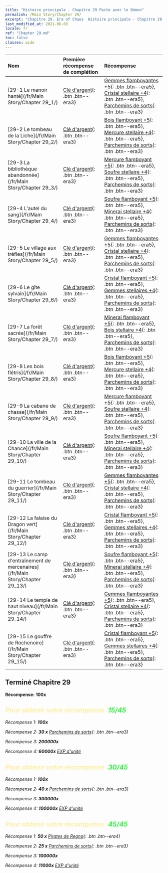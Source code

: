 ```yaml
---
title: "Histoire principale - Chapitre 29 Pacte avec le Démon"
permalink: /Main Story/Chapter 29/
excerpt: "Chapitre 29. Era of Chaos  Histoire principale - Chapitre 29. Pacte avec le Démon"
last_modified_at: 2021-06-03
locale: fr
ref: "Chapter 29.md"
toc: false
classes: wide
---
```


  | Nom |  Première récompense de complétion | Récompense |
  |:------------|:------------|:------------| 
  | [29-1 Le manoir hanté](/fr/Main Story/Chapter 29_1/) | [Clé d'argent](/ItemsFR/con_693/){: .btn .btn--era3} | [Gemmes flamboyantes +5](/ItemsFR/mat_100/){: .btn .btn--era5}, [Cristal stellaire +4](/ItemsFR/mat_94/){: .btn .btn--era5}, [Parchemins de sorts](/ItemsFR/con_694/){: .btn .btn--era3} |
  | [29-2 Le tombeau de la Liche](/fr/Main Story/Chapter 29_2/) | [Clé d'argent](/ItemsFR/con_693/){: .btn .btn--era3} | [Bois flamboyant +5](/ItemsFR/mat_97/){: .btn .btn--era5}, [Mercure stellaire +4](/ItemsFR/mat_91/){: .btn .btn--era5}, [Parchemins de sorts](/ItemsFR/con_694/){: .btn .btn--era3} |
  | [29-3 La bibliothèque abandonnée](/fr/Main Story/Chapter 29_3/) | [Clé d'argent](/ItemsFR/con_693/){: .btn .btn--era3} | [Mercure flamboyant +5](/ItemsFR/mat_98/){: .btn .btn--era5}, [Soufre stellaire +4](/ItemsFR/mat_92/){: .btn .btn--era5}, [Parchemins de sorts](/ItemsFR/con_694/){: .btn .btn--era3} |
  | [29-4 L'autel du sang](/fr/Main Story/Chapter 29_4/) | [Clé d'argent](/ItemsFR/con_693/){: .btn .btn--era3} | [Soufre flamboyant +5](/ItemsFR/mat_99/){: .btn .btn--era5}, [Minerai stellaire +4](/ItemsFR/mat_89/){: .btn .btn--era5}, [Parchemins de sorts](/ItemsFR/con_694/){: .btn .btn--era3} |
  | [29-5 Le village aux trèfles](/fr/Main Story/Chapter 29_5/) | [Clé d'argent](/ItemsFR/con_693/){: .btn .btn--era3} | [Gemmes flamboyantes +5](/ItemsFR/mat_100/){: .btn .btn--era5}, [Cristal stellaire +4](/ItemsFR/mat_94/){: .btn .btn--era5}, [Parchemins de sorts](/ItemsFR/con_694/){: .btn .btn--era3} |
  | [29-6 Le gîte sylvain](/fr/Main Story/Chapter 29_6/) | [Clé d'argent](/ItemsFR/con_693/){: .btn .btn--era3} | [Cristal flamboyant +5](/ItemsFR/mat_101/){: .btn .btn--era5}, [Gemmes stellaires +4](/ItemsFR/mat_93/){: .btn .btn--era5}, [Parchemins de sorts](/ItemsFR/con_694/){: .btn .btn--era3} |
  | [29-7 La forêt sacrée](/fr/Main Story/Chapter 29_7/) | [Clé d'argent](/ItemsFR/con_693/){: .btn .btn--era3} | [Minerai flamboyant +5](/ItemsFR/mat_96/){: .btn .btn--era5}, [Bois stellaire +4](/ItemsFR/mat_90/){: .btn .btn--era5}, [Parchemins de sorts](/ItemsFR/con_694/){: .btn .btn--era3} |
  | [29-8 Les bois flétris](/fr/Main Story/Chapter 29_8/) | [Clé d'argent](/ItemsFR/con_693/){: .btn .btn--era3} | [Bois flamboyant +5](/ItemsFR/mat_97/){: .btn .btn--era5}, [Mercure stellaire +4](/ItemsFR/mat_91/){: .btn .btn--era5}, [Parchemins de sorts](/ItemsFR/con_694/){: .btn .btn--era3} |
  | [29-9 La cabane de chasse](/fr/Main Story/Chapter 29_9/) | [Clé d'argent](/ItemsFR/con_693/){: .btn .btn--era3} | [Mercure flamboyant +5](/ItemsFR/mat_98/){: .btn .btn--era5}, [Soufre stellaire +4](/ItemsFR/mat_92/){: .btn .btn--era5}, [Parchemins de sorts](/ItemsFR/con_694/){: .btn .btn--era3} |
  | [29-10 La ville de la Chance](/fr/Main Story/Chapter 29_10/) | [Clé d'argent](/ItemsFR/con_693/){: .btn .btn--era3} | [Soufre flamboyant +5](/ItemsFR/mat_99/){: .btn .btn--era5}, [Minerai stellaire +4](/ItemsFR/mat_89/){: .btn .btn--era5}, [Parchemins de sorts](/ItemsFR/con_694/){: .btn .btn--era3} |
  | [29-11 Le tombeau du guerrier](/fr/Main Story/Chapter 29_11/) | [Clé d'argent](/ItemsFR/con_693/){: .btn .btn--era3} | [Gemmes flamboyantes +5](/ItemsFR/mat_100/){: .btn .btn--era5}, [Cristal stellaire +4](/ItemsFR/mat_94/){: .btn .btn--era5}, [Parchemins de sorts](/ItemsFR/con_694/){: .btn .btn--era3} |
  | [29-12 La falaise du Dragon vert](/fr/Main Story/Chapter 29_12/) | [Clé d'argent](/ItemsFR/con_693/){: .btn .btn--era3} | [Cristal flamboyant +5](/ItemsFR/mat_101/){: .btn .btn--era5}, [Gemmes stellaires +4](/ItemsFR/mat_93/){: .btn .btn--era5}, [Parchemins de sorts](/ItemsFR/con_694/){: .btn .btn--era3} |
  | [29-13 Le camp d'entraînement de mercenaires](/fr/Main Story/Chapter 29_13/) | [Clé d'argent](/ItemsFR/con_693/){: .btn .btn--era3} | [Soufre flamboyant +5](/ItemsFR/mat_99/){: .btn .btn--era5}, [Minerai stellaire +4](/ItemsFR/mat_89/){: .btn .btn--era5}, [Parchemins de sorts](/ItemsFR/con_694/){: .btn .btn--era3} |
  | [29-14 Le temple de haut niveau](/fr/Main Story/Chapter 29_14/) | [Clé d'argent](/ItemsFR/con_693/){: .btn .btn--era3} | [Gemmes flamboyantes +5](/ItemsFR/mat_100/){: .btn .btn--era5}, [Cristal stellaire +4](/ItemsFR/mat_94/){: .btn .btn--era5}, [Parchemins de sorts](/ItemsFR/con_694/){: .btn .btn--era3} |
  | [29-15 Le gouffre de Rochenoire](/fr/Main Story/Chapter 29_15/) | [Clé d'argent](/ItemsFR/con_693/){: .btn .btn--era3} | [Cristal flamboyant +5](/ItemsFR/mat_101/){: .btn .btn--era5}, [Gemmes stellaires +4](/ItemsFR/mat_93/){: .btn .btn--era5}, [Parchemins de sorts](/ItemsFR/con_694/){: .btn .btn--era3} |


## Terminé Chapitre 29

 **Récompense:**  **100x** <i class="fas fa-gem"/>



## <span style="color: #ffeea0">Pour obtenir votre récompense :</span><span style="color: #27f73a">15/45</span>

 Récompense 1:  **100x** <i class="fas fa-gem"/>

 Récompense 2: **30 x** [Parchemins de sorts](/ItemsFR/con_694/){: .btn .btn--era3}

 Récompense 3:  **200000x** <i class="fas fa-coins"/>

 Récompense 4:  **60000x** [EXP d'unité](/ItemsFR/con_902/)



## <span style="color: #ffeea0">Pour obtenir votre récompense :</span><span style="color: #27f73a">30/45</span>

 Récompense 1:  **100x** <i class="fas fa-gem"/>

 Récompense 2: **40 x** [Parchemins de sorts](/ItemsFR/con_694/){: .btn .btn--era3}

 Récompense 3:  **300000x** <i class="fas fa-coins"/>

 Récompense 4:  **100000x** [EXP d'unité](/ItemsFR/con_902/)



## <span style="color: #ffeea0">Pour obtenir votre récompense :</span><span style="color: #27f73a">45/45</span>

 Récompense 1: **50 x** [Pirates de Regna](/ItemsFR/unt_273/){: .btn .btn--era4}

 Récompense 2: **25 x** [Parchemins de sorts](/ItemsFR/con_694/){: .btn .btn--era3}

 Récompense 3:  **100000x** <i class="fas fa-coins"/>

 Récompense 4:  **11000x** [EXP d'unité](/ItemsFR/con_902/)

